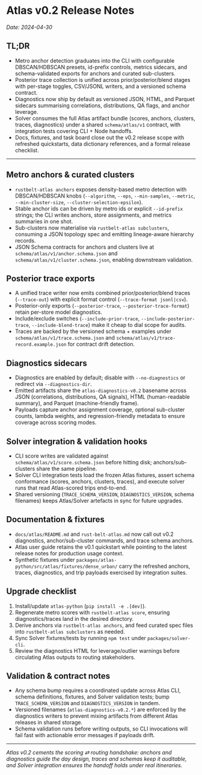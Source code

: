 # Atlas v0.2 Release Notes

_Date: 2024-04-30_

## TL;DR
- Metro anchor detection graduates into the CLI with configurable DBSCAN/HDBSCAN presets, id-prefix controls, metrics sidecars, and schema-validated exports for anchors and curated sub-clusters.
- Posterior trace collection is unified across prior/posterior/blend stages with per-stage toggles, CSV/JSONL writers, and a versioned schema contract.
- Diagnostics now ship by default as versioned JSON, HTML, and Parquet sidecars summarising correlations, distributions, QA flags, and anchor leverage.
- Solver consumes the full Atlas artifact bundle (scores, anchors, clusters, traces, diagnostics) under a shared `schema/atlas/v1` contract, with integration tests covering CLI + Node handoffs.
- Docs, fixtures, and task board close out the v0.2 release scope with refreshed quickstarts, data dictionary references, and a formal release checklist.

---

## Metro anchors & curated clusters
- `rustbelt-atlas anchors` exposes density-based metro detection with DBSCAN/HDBSCAN knobs (`--algorithm`, `--eps`, `--min-samples`, `--metric`, `--min-cluster-size`, `--cluster-selection-epsilon`).
- Stable anchor ids can be driven by metro ids or explicit `--id-prefix` strings; the CLI writes anchors, store assignments, and metrics summaries in one shot.
- Sub-clusters now materialise via `rustbelt-atlas subclusters`, consuming a JSON topology spec and emitting lineage-aware hierarchy records.
- JSON Schema contracts for anchors and clusters live at `schema/atlas/v1/anchor.schema.json` and `schema/atlas/v1/cluster.schema.json`, enabling downstream validation.

## Posterior trace exports
- A unified trace writer now emits combined prior/posterior/blend traces (`--trace-out`) with explicit format control (`--trace-format jsonl|csv`).
- Posterior-only exports (`--posterior-trace`, `--posterior-trace-format`) retain per-store model diagnostics.
- Include/exclude switches (`--include-prior-trace`, `--include-posterior-trace`, `--include-blend-trace`) make it cheap to dial scope for audits.
- Traces are backed by the versioned schema + examples under `schema/atlas/v1/trace.schema.json` and `schema/atlas/v1/trace-record.example.json` for contract drift detection.

## Diagnostics sidecars
- Diagnostics are enabled by default; disable with `--no-diagnostics` or redirect via `--diagnostics-dir`.
- Emitted artifacts share the `atlas-diagnostics-v0.2` basename across JSON (correlations, distributions, QA signals), HTML (human-readable summary), and Parquet (machine-friendly frame).
- Payloads capture anchor assignment coverage, optional sub-cluster counts, lambda weights, and regression-friendly metadata to ensure coverage across scoring modes.

## Solver integration & validation hooks
- CLI score writes are validated against `schema/atlas/v1/score.schema.json` before hitting disk; anchors/sub-clusters share the same pipeline.
- Solver CLI integration tests load the frozen Atlas fixtures, assert schema conformance (scores, anchors, clusters, traces), and execute solver runs that read Atlas-scored trips end-to-end.
- Shared versioning (`TRACE_SCHEMA_VERSION`, `DIAGNOSTICS_VERSION`, schema filenames) keeps Atlas/Solver artefacts in sync for future upgrades.

## Documentation & fixtures
- `docs/atlas/README.md` and `rust-belt-atlas.md` now call out v0.2 diagnostics, anchor/sub-cluster commands, and trace schema anchors.
- Atlas user guide retains the v0.1 quickstart while pointing to the latest release notes for production usage context.
- Synthetic fixtures under `packages/atlas-python/src/atlas/fixtures/dense_urban/` carry the refreshed anchors, traces, diagnostics, and trip payloads exercised by integration suites.

## Upgrade checklist
1. Install/update `atlas-python` (`pip install -e .[dev]`).
2. Regenerate metro scores with `rustbelt-atlas score`, ensuring diagnostics/traces land in the desired directory.
3. Derive anchors via `rustbelt-atlas anchors`, and feed curated spec files into `rustbelt-atlas subclusters` as needed.
4. Sync Solver fixtures/tests by running `npm test` under `packages/solver-cli`.
5. Review the diagnostics HTML for leverage/outlier warnings before circulating Atlas outputs to routing stakeholders.

## Validation & contract notes
- Any schema bump requires a coordinated update across Atlas CLI, schema definitions, fixtures, and Solver validation tests; bump `TRACE_SCHEMA_VERSION` and `DIAGNOSTICS_VERSION` in tandem.
- Versioned filenames (`atlas-diagnostics-v0.2.*`) are enforced by the diagnostics writers to prevent mixing artifacts from different Atlas releases in shared storage.
- Schema validation runs before writing outputs, so CLI invocations will fail fast with actionable error messages if payloads drift.

---

*Atlas v0.2 cements the scoring ⇄ routing handshake: anchors and diagnostics guide the day design, traces and schemas keep it auditable, and Solver integration ensures the handoff holds under real itineraries.*
